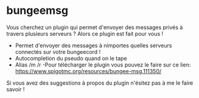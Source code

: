 # bungeemsg
Vous cherchez un plugin qui permet d'envoyer des messages privés à travers plusieurs serveurs ?
Alors ce plugin est fait pour vous !
- Permet d'envoyer des messages à nimportes quelles serveurs connectés sur votre bungeecord !
- Autocompletion du pseudo quand on le tape
- Alias /m /r
-Pour télécharger le plugin vous pouvez le faire sur ce lien: https://www.spigotmc.org/resources/bungee-msg.111350/

Si vous avez des suggestions à propos du plugin n'ésitez pas à me le faire savoir !
